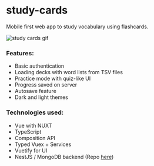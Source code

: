 # study-cards

Mobile first web app to study vocabulary using flashcards.

![study cards gif](https://stuff.p-kin.com/screentogif/studycards.gif)

### Features:
* Basic authentication
* Loading decks with word lists from TSV files
* Practice mode with quiz-like UI
* Progress saved on server
* Autosave feature
* Dark and light themes

### Technologies used:
* Vue with NUXT
* TypeScript
* Composition API
* Typed Vuex + Services
* Vuetify for UI
* NestJS / MongoDB backend (Repo [here](https://github.com/KinPeter/StudyCards-Backend))
